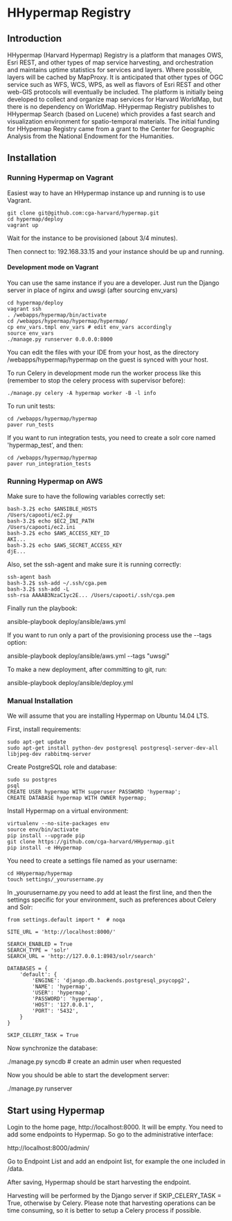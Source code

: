 # HHypermap Registry

## Introduction

HHypermap (Harvard Hypermap) Registry is a platform that manages OWS, Esri REST, and other types of map service harvesting, and orchestration and maintains uptime statistics for services and layers. Where possible, layers will be cached by MapProxy. It is anticipated that other types of OGC service such as WFS, WCS, WPS, as well as flavors of Esri REST and other web-GIS protocols will eventually be included. The platform is initially being developed to collect and organize map services for Harvard WorldMap, but there is no dependency on WorldMap. HHypermap Registry publishes to HHypermap Search (based on Lucene) which provides a fast search and visualization environment for spatio-temporal materials.  The initial funding for HHypermap Registry came from a grant to the Center for Geographic Analysis from the National Endowment for the Humanities.   

## Installation

### Running Hypermap on Vagrant

Easiest way to have an HHypermap instance up and running is to use Vagrant.

```
git clone git@github.com:cga-harvard/hypermap.git
cd hypermap/deploy
vagrant up
```

Wait for the instance to be provisioned (about 3/4 minutes).

Then connect to: 192.168.33.15 and your instance should be up and running.


#### Development mode on Vagrant

You can use the same instance if you are a developer. Just run the Django
server in place of nginx and uwsgi (after sourcing env_vars)

```
cd hypermap/deploy
vagrant ssh
. /webapps/hypermap/bin/activate
cd /webapps/hypermap/hypermap/hypermap/
cp env_vars.tmpl env_vars # edit env_vars accordingly
source env_vars
./manage.py runserver 0.0.0.0:8000
```

You can edit the files with your IDE from your host, as the directory
/webapps/hypermap/hypermap on the guest is synced with your host.

To run Celery in development mode run the worker process like this (remember to stop the celery process with supervisor before):

```
./manage.py celery -A hypermap worker -B -l info
```

To run unit tests:

```
cd /webapps/hypermap/hypermap
paver run_tests
```

If you want to run integration tests, you need to create a solr core named 'hypermap_test', and then:

```
cd /webapps/hypermap/hypermap
paver run_integration_tests
```

### Running Hypermap on AWS

Make sure to have the following variables correctly set:

```
bash-3.2$ echo $ANSIBLE_HOSTS
/Users/capooti/ec2.py
bash-3.2$ echo $EC2_INI_PATH
/Users/capooti/ec2.ini
bash-3.2$ echo $AWS_ACCESS_KEY_ID
AKI...
bash-3.2$ echo $AWS_SECRET_ACCESS_KEY
djE...
```

Also, set the ssh-agent and make sure it is running correctly:

```
ssh-agent bash
bash-3.2$ ssh-add ~/.ssh/cga.pem
bash-3.2$ ssh-add -L
ssh-rsa AAAAB3NzaC1yc2E... /Users/capooti/.ssh/cga.pem
```

Finally run the playbook:

ansible-playbook deploy/ansible/aws.yml

If you want to run only a part of the provisioning process use the --tags option:

ansible-playbook deploy/ansible/aws.yml --tags "uwsgi"

To make a new deployment, after committing to git, run:

ansible-playbook deploy/ansible/deploy.yml


### Manual Installation

We will assume that you are installing Hypermap on Ubuntu 14.04 LTS.

First, install requirements:

```
sudo apt-get update
sudo apt-get install python-dev postgresql postgresql-server-dev-all
libjpeg-dev rabbitmq-server
```

Create PostgreSQL role and database:

```
sudo su postgres
psql
CREATE USER hypermap WITH superuser PASSWORD 'hypermap';
CREATE DATABASE hypermap WITH OWNER hypermap;
```

Install Hypermap on a virtual environment:

```
virtualenv --no-site-packages env
source env/bin/activate
pip install --upgrade pip
git clone https://github.com/cga-harvard/HHypermap.git
pip install -e HHypermap
```

You need to create a settings file named as your username:

```
cd HHypermap/hypermap
touch settings/_yourusername.py
```

In _yourusername.py you need to add at least the first line, and then the settings specific for your environment, such as preferences about Celery and Solr:

```
from settings.default import *  # noqa

SITE_URL = 'http://localhost:8000/'

SEARCH_ENABLED = True
SEARCH_TYPE = 'solr'
SEARCH_URL = 'http://127.0.0.1:8983/solr/search'

DATABASES = {
    'default': {
        'ENGINE': 'django.db.backends.postgresql_psycopg2',
        'NAME': 'hypermap',
        'USER': 'hypermap',
        'PASSWORD': 'hypermap',
        'HOST': '127.0.0.1',
        'PORT': '5432',
    }
}

SKIP_CELERY_TASK = True
```

Now synchronize the database:

./manage.py syncdb # create an admin user when requested

Now you should be able to start the development server:

./manage.py runserver


## Start using Hypermap

Login to the home page, http://localhost:8000. It will be empty. You need to add some
endpoints to Hypermap. So go to the administrative interface:

http://localhost:8000/admin/

Go to Endpoint List and add an endpoint list, for example the one included in /data.

After saving, Hypermap should be start harvesting the endpoint.

Harvesting will be performed by the Django server if SKIP_CELERY_TASK
= True, otherwise by Celery. Please note that harvesting operations can be time consuming, so it is better to setup a Celery process if possible.
